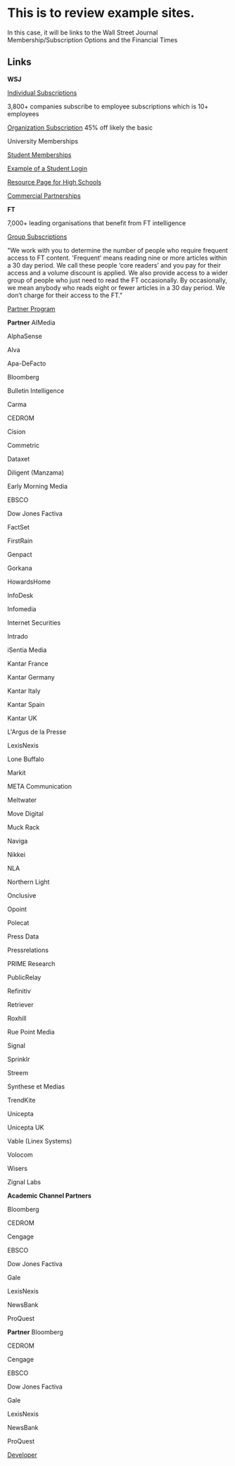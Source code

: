 # This is to review example sites.
In this case, it will be links to the Wall Street Journal Membership/Subscription Options and the Financial Times

## Links
**WSJ**

[Individual Subscriptions](https://store.wsj.com/shop)

3,800+ companies subscribe to employee subscriptions which is 10+ employees

[Organization Subscription](https://corporate.wsj.com/) 45% off likely the basic 

University Memberships

[Student Memberships](https://store.wsj.com/shop/us/us/wsjstudentns/?inttrackingCode=aaqu264b&icid=WSJ_ON_ALL_ACQ_NA&n2IKsaD9=n2IKsaD9&Pg9aWOPT=Pg9aWOPT&Cp5dKJWb=Cp5dKJWb&APCc9OU1=APCc9OU1)

[Example of a Student Login](https://partner.wsj.com/p/1110800011/register?mod=wsj_upenn4)

[Resource Page for High Schools](https://highschool.wsj.com/resources/)

[Commercial Partnerships](https://commercialpartnerships.wsj.com/?mod=CP_PRT_BRD_FTR)

**FT**

7,000+ leading organisations that benefit from FT intelligence

[Group Subscriptions](https://professional.ft.com/en-gb/services/professional-subscriptions/pricing-and-plans/)

"We work with you to determine the number of people who require frequent access to FT content. 'Frequent' means reading nine or more articles within a 30 day period. We call these people ‘core readers’ and you pay for their access and a volume discount is applied. We also provide access to a wider group of people who just need to read the FT occasionally. By occasionally, we mean anybody who reads eight or fewer articles in a 30 day period. We don’t charge for their access to the FT."

[Partner Program](https://professional.ft.com/en-gb/services/partner-programme/our-partners/?)

**Partner**
AIMedia 		

AlphaSense 		

Alva 		

Apa-DeFacto 		

Bloomberg 		

Bulletin Intelligence 	

Carma 		

CEDROM 		

Cision 		

Commetric 		

Dataxet 		

Diligent (Manzama) 		

Early Morning Media 		

EBSCO 		

Dow Jones Factiva 		

FactSet 	

FirstRain 		

Genpact 		

Gorkana 		

HowardsHome 		

InfoDesk 		

Infomedia 		

Internet Securities 		

Intrado 		

iSentia Media 		

Kantar France 		

Kantar Germany 		

Kantar Italy 		

Kantar Spain 		

Kantar UK 		

L'Argus de la Presse 		

LexisNexis 		

Lone Buffalo 		

Markit 		

META Communication 		

Meltwater 		

Move Digital 		

Muck Rack 		

Naviga 		

Nikkei 		

NLA 		

Northern Light 		

Onclusive 		

Opoint 		

Polecat 		

Press Data 		

Pressrelations 		

PRIME Research 		

PublicRelay 		

Refinitiv 		

Retriever 		

Roxhill 		

Rue Point Media 	

Signal 		

Sprinklr 		

Streem 		

Synthese et Medias 		

TrendKite 		

Unicepta 		

Unicepta UK 	

Vable (Linex Systems) 		

Volocom 		

Wisers 		

Zignal Labs 		

**Academic Channel Partners**

Bloomberg

CEDROM

Cengage

EBSCO

Dow Jones Factiva

Gale

LexisNexis

NewsBank

ProQuest

**Partner**
Bloomberg 			

CEDROM 			

Cengage 			

EBSCO 			

Dow Jones Factiva 			

Gale 			

LexisNexis 			

NewsBank 			

ProQuest 			

[Developer](https://developer.ft.com/portal/member/)
